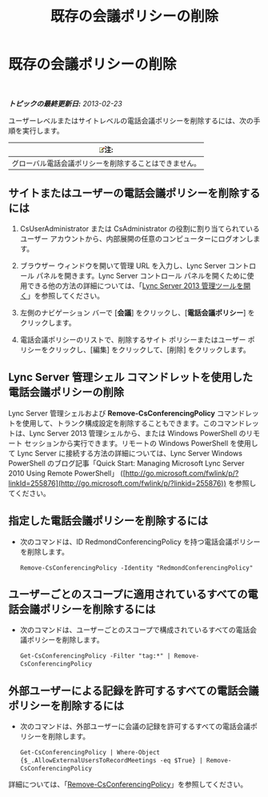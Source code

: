 ﻿---
title: 既存の会議ポリシーの削除
TOCTitle: 既存の会議ポリシーの削除
ms:assetid: 709ed771-790f-4bf1-a4de-b37ca5168688
ms:mtpsurl: https://technet.microsoft.com/ja-jp/library/JJ688089(v=OCS.15)
ms:contentKeyID: 49886996
ms.date: 05/19/2016
mtps_version: v=OCS.15
ms.translationtype: HT
---

# 既存の会議ポリシーの削除

 

_**トピックの最終更新日:** 2013-02-23_

ユーザーレベルまたはサイトレベルの電話会議ポリシーを削除するには、次の手順を実行します。

<table>
<thead>
<tr class="header">
<th><img src="images/Gg412781.note(OCS.15).gif" title="note" alt="note" />注:</th>
</tr>
</thead>
<tbody>
<tr class="odd">
<td>グローバル電話会議ポリシーを削除することはできません。</td>
</tr>
</tbody>
</table>


## サイトまたはユーザーの電話会議ポリシーを削除するには

1.  CsUserAdministrator または CsAdministrator の役割に割り当てられているユーザー アカウントから、内部展開の任意のコンピューターにログオンします。

2.  ブラウザー ウィンドウを開いて管理 URL を入力し、Lync Server コントロール パネルを開きます。Lync Server コントロール パネルを開くために使用できる他の方法の詳細については、「[Lync Server 2013 管理ツールを開く](lync-server-2013-open-lync-server-administrative-tools.md)」を参照してください。

3.  左側のナビゲーション バーで \[**会議**\] をクリックし、\[**電話会議ポリシー**\] をクリックします。

4.  電話会議ポリシーのリストで、削除するサイト ポリシーまたはユーザー ポリシーをクリックし、\[編集\] をクリックして、\[削除\] をクリックします。

## Lync Server 管理シェル コマンドレットを使用した電話会議ポリシーの削除

Lync Server 管理シェルおよび **Remove-CsConferencingPolicy** コマンドレットを使用して、トランク構成設定を削除することもできます。このコマンドレットは、Lync Server 2013 管理シェルから、または Windows PowerShell のリモート セッションから実行できます。リモートの Windows PowerShell を使用して Lync Server に接続する方法の詳細については、Lync Server Windows PowerShell のブログ記事「Quick Start: Managing Microsoft Lync Server 2010 Using Remote PowerShell」 ([http://go.microsoft.com/fwlink/p/?linkId=255876](http://go.microsoft.com/fwlink/p/?linkid=255876)) を参照してください。

## 指定した電話会議ポリシーを削除するには

  - 次のコマンドは、ID RedmondConferencingPolicy を持つ電話会議ポリシーを削除します。
    
        Remove-CsConferencingPolicy -Identity "RedmondConferencingPolicy"

## ユーザーごとのスコープに適用されているすべての電話会議ポリシーを削除するには

  - 次のコマンドは、ユーザーごとのスコープで構成されているすべての電話会議ポリシーを削除します。
    
        Get-CsConferencingPolicy -Filter "tag:*" | Remove-CsConferencingPolicy

## 外部ユーザーによる記録を許可するすべての電話会議ポリシーを削除するには

  - 次のコマンドは、外部ユーザーに会議の記録を許可するすべての電話会議ポリシーを削除します。
    
        Get-CsConferencingPolicy | Where-Object {$_.AllowExternalUsersToRecordMeetings -eq $True} | Remove-CsConferencingPolicy

詳細については、「[Remove-CsConferencingPolicy](https://docs.microsoft.com/en-us/powershell/module/skype/Remove-CsConferencingPolicy)」を参照してください。

